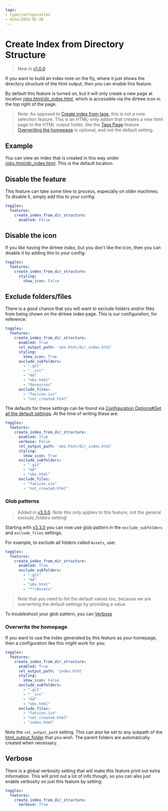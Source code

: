 ```yaml
---
tags:
- type/configuration
- date/2022-02-20
---
```

   
# Create Index from Directory Structure   
> New in [v1.0.0](../Changelog/v1.0.0.md)   
   
If you want to build an index note on the fly, where it just shows the directory structure of the html output, then you can enable this feature.   
   
By default this feature is turned on, but it will only create a new page at location [/obs.html/dir_index.html](/obs.html/dir_index.html), which is accessible via the dirtree icon in the top right of the page.   
   
> Note: As opposed to [Create index from tags](../Configurations/Create%20index%20from%20tags.md), this is not a note selection feature. This is an HTML-only addon that creates a new html page to the HTML output folder, like the [Tags Page](../Configurations/Tags%20Page.md) feature. [Overwriting the homepage](../Configurations/Create%20Index%20from%20Directory%20Structure.md#overwrite-the-homepage) is optional, and not the default setting.   
   
## Example   
You can view an index that is created in this way under [/obs.html/dir_index.html](/obs.html/dir_index.html). This is the default location.    
   
## Disable the feature   
This feature can take some time to process, especially on older machines. To disable it, simply add this to your config:   
   
``` yaml
toggles:
  features:
    create_index_from_dir_structure:
      enabled: False
```
   
   
## Disable the icon   
If you like having the dirtree index, but you don't like the icon, then you can disable it by adding this to your config:   
   
``` yaml
toggles:
  features:
    create_index_from_dir_structure:
      styling: 
        show_icon: False
```
   
   
## Exclude folders/files   
There is a good chance that you will want to exclude folders and/or files from being shown on the dirtree index page. This is our configuration, for reference:   
   
``` yaml 
toggles:
  features:
	create_index_from_dir_structure:
      enabled: True
      rel_output_path: 'obs.html/dir_index.html'
      styling: 
        show_icon: True
      exclude_subfolders:
        - ".git"
        - "__src"
        - "md"
        - "obs.html"
        - "Resources"
      exclude_files:
        - "favicon.ico"
        - "not_created.html"
```
   
   
The defaults for these settings can be found via [Configuration Options#Get all the default settings](../Configurations/Configuration%20Options.md#get-all-the-default-settings). At the time of writing these are:   
   
```yaml
toggles:
  features:
    create_index_from_dir_structure:
      enabled: True
      verbose: False
      rel_output_path: 'obs.html/dir_index.html'
      styling: 
        show_icon: True
      exclude_subfolders:
        - ".git"
        - "md"
        - "obs.html"
      exclude_files:
        - "favicon.ico"
        - "not_created.html"
```
   
   
### Glob patterns   
> Added in [v3.3.0](../Changelog/v3.3.0.md). Note this only applies to this feature, not the general exclude_folders setting!   
   
Starting with [v3.3.0](../Changelog/v3.3.0.md) you can now use glob pattern in the `exclude_subfolders` and `exclude_files` settings.    
   
For example, to exclude all folders called `Assets`, use:   
   
```yaml
toggles:
  features:
    create_index_from_dir_structure:
      enabled: True
      exclude_subfolders:
        - ".git"
        - "md"
        - "obs.html"
        - "**/Assets"
```
   
   
> Note that you need to list the default values too, because we are overwriting the default settings by providing a value.   
   
To troubleshoot your glob pattern, you can [Verbose](#verbose)   
   
### Overwrite the homepage   
If you want to use the index generated by this feature as your homepage, then a configuration like this might work for you:   
   
```yaml
toggles:
  features:
    create_index_from_dir_structure:
      enabled: True
      rel_output_path: 'index.html'
      styling: 
        show_icon: False
      exclude_subfolders:
        - ".git"
        - "__src"
        - "md"
        - "obs.html"
      exclude_files:
        - "favicon.ico"
        - "not_created.html"
        - "index.html"
```
   
   
Note the `rel_output_path` setting. This can also be set to any subpath of the [html_output_folder](../Configurations/Configuration%20Options.md#html_output_folder_path_str) that you wish. The parent folders are automatically created when necessary.    
   
## Verbose   
There is a global verbosity setting that will make this feature print out extra information. This will print out a lot of info though, so you can also just enable verbosity on just this feature by setting:   
   
```yaml
toggles:
  features:
    create_index_from_dir_structure:
      verbose: True
```
